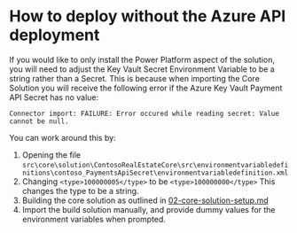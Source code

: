 # How to deploy without the Azure API deployment

If you would like to only install the Power Platform aspect of the solution, you will need to adjust the Key Vault Secret Environment Variable to be a string rather than a Secret.
This is because when importing the Core Solution you will receive the following error if the Azure Key Vault Payment API Secret has no value:

`Connector import: FAILURE: Error occured while reading secret: Value cannot be null.`

You can work around this by:

1. Opening the file `src\core\solution\ContosoRealEstateCore\src\environmentvariabledefinitions\contoso_PaymentsApiSecret\environmentvariabledefinition.xml`
2. Changing `<type>100000005</type>` to be `<type>100000000</type>`
    This changes the type to be a string. 
3. Building the core solution as outlined in [02-core-solution-setup.md](/docs/02-core-solution-setup.md)
4. Import the build solution manually, and provide dummy values for the environment variables when prompted.